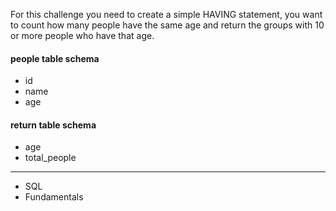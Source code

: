 For this challenge you need to create a simple HAVING statement, you want to count how many people have the same age and return the groups with 10 or more people who have that age.

#### people table schema
- id
- name
- age

#### return table schema
- age
- total_people

---

- SQL
- Fundamentals

